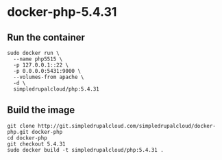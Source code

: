 docker-php-5.4.31
=================

Run the container
-----------------

    sudo docker run \
      --name php5515 \
      -p 127.0.0.1::22 \
      -p 0.0.0.0:5431:9000 \
      --volumes-from apache \
      -d \
      simpledrupalcloud/php:5.4.31

Build the image
---------------

    git clone http://git.simpledrupalcloud.com/simpledrupalcloud/docker-php.git docker-php
    cd docker-php
    git checkout 5.4.31
    sudo docker build -t simpledrupalcloud/php:5.4.31 .